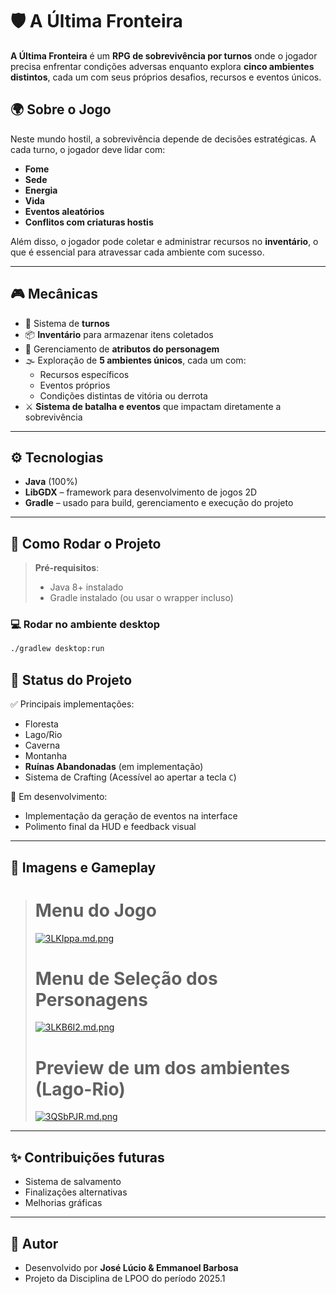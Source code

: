 # 🛡️ A Última Fronteira

**A Última Fronteira** é um **RPG de sobrevivência por turnos** onde o jogador precisa enfrentar condições adversas enquanto explora **cinco ambientes distintos**, cada um com seus próprios desafios, recursos e eventos únicos.

## 🌍 Sobre o Jogo

Neste mundo hostil, a sobrevivência depende de decisões estratégicas. A cada turno, o jogador deve lidar com:

- **Fome**
- **Sede**
- **Energia**
- **Vida**
- **Eventos aleatórios**
- **Conflitos com criaturas hostis**

Além disso, o jogador pode coletar e administrar recursos no **inventário**, o que é essencial para atravessar cada ambiente com sucesso.

---

## 🎮 Mecânicas

- 🔁 Sistema de **turnos**
- 📦 **Inventário** para armazenar itens coletados
- 🧠 Gerenciamento de **atributos do personagem**
- 🌫️ Exploração de **5 ambientes únicos**, cada um com:
  - Recursos específicos
  - Eventos próprios
  - Condições distintas de vitória ou derrota
- ⚔️ **Sistema de batalha e eventos** que impactam diretamente a sobrevivência

---

## ⚙️ Tecnologias

- **Java** (100%)
- **LibGDX** – framework para desenvolvimento de jogos 2D
- **Gradle** – usado para build, gerenciamento e execução do projeto

---

## 🚀 Como Rodar o Projeto

> **Pré-requisitos**:
> - Java 8+ instalado
> - Gradle instalado (ou usar o wrapper incluso)

### 💻 Rodar no ambiente desktop

```bash
./gradlew desktop:run
```

## 📌 Status do Projeto

✅ Principais implementações:  
- Floresta  
- Lago/Rio  
- Caverna  
- Montanha  
- **Ruínas Abandonadas** (em implementação)
- Sistema de Crafting (Acessível ao apertar a tecla `C`)

🔄 Em desenvolvimento:
- Implementação da geração de eventos na interface
- Polimento final da HUD e feedback visual

---

## 📸 Imagens e Gameplay

> # Menu do Jogo
> [![3LKIppa.md.png](https://iili.io/3LKIppa.md.png)](https://freeimage.host/i/3LKIppa) 
> # Menu de Seleção dos Personagens 
> [![3LKB6I2.md.png](https://iili.io/3LKB6I2.md.png)](https://freeimage.host/i/3LKB6I2)
>  # Preview de um dos ambientes (Lago-Rio)
> [![3QSbPJR.md.png](https://iili.io/3QSbPJR.md.png)](https://freeimage.host/i/3QSbPJR)

---

## ✨ Contribuições futuras

- Sistema de salvamento  
- Finalizações alternativas  
- Melhorias gráficas  
---

## 🧠 Autor

- Desenvolvido por **José Lúcio & Emmanoel Barbosa**
- Projeto da Disciplina de LPOO do período 2025.1
